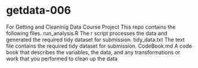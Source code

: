 getdata-006
===========

For Getting and Cleaninig Data Course Project
This repo contains the following files.
run_analysis.R The r script processes the data and generated the required tidy dataset for submission.
tidy_data.txt The text file contains the required tidy dataset for submission.
CodeBook.md A code book that describes the variables, the data, and any transformations or work that you performed to clean up the data

